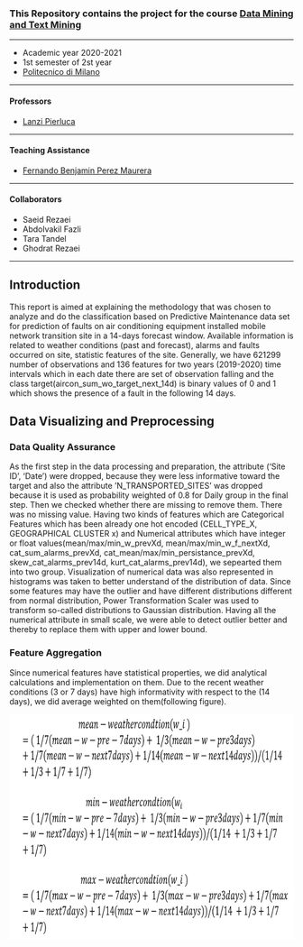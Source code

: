 ### This Repository contains the project for the course [Data Mining and Text Mining](https://www11.ceda.polimi.it/schedaincarico/schedaincarico/controller/scheda_pubblica/SchedaPublic.do?&evn_default=evento&c_classe=691572&polij_device_category=DESKTOP&__pj0=0&__pj1=17f53de47fb15c45b12fba90714f19a6)
________________________
- Academic year 2020-2021
- 1st semester of 2st year
- [Politecnico di Milano](https://www.polimi.it/)
________________________
#### Professors
* [Lanzi Pierluca](https://www4.ceda.polimi.it/manifesti/manifesti/controller/ricerche/RicercaPerDocentiPublic.do?evn_didattica=evento&k_doc=88664&polij_device_category=DESKTOP&__pj0=0&__pj1=f435c06e8d2aab326cc7a730bde8ad9c)
________________________
#### Teaching Assistance
* [Fernando Benjamin Perez Maurera](https://www.deib.polimi.it/eng/people/details/1189928)
________________________
#### Collaborators
* Saeid Rezaei
* Abdolvakil Fazli
* Tara Tandel
* Ghodrat Rezaei
________________________
## Introduction 

This report is aimed at explaining the methodology that was chosen to analyze and do the classification based on Predictive Maintenance data set for prediction of faults on air conditioning equipment installed mobile network transition site in a 14-days forecast window. Available information is related to weather conditions (past and forecast), alarms and faults occurred on site, statistic features of the site. Generally, we have 621299 number of observations and 136 features for two years (2019-2020) time intervals which in each date there are set of observation falling and the class target(aircon_sum_wo_target_next_14d) is binary values of 0 and 1 which shows the presence of a fault in the following 14 days.

##	Data Visualizing and Preprocessing 
### Data Quality Assurance

As the first step in the data processing and preparation, the attribute (‘Site ID’, ‘Date’) were dropped, because they were less informative toward the target and also the attribute ’N_TRANSPORTED_SITES’ was dropped because it is used as probability weighted of 0.8 for Daily group in the final step. Then we checked whether there are missing to remove them. There was no missing value.
Having two kinds of features which are Categorical Features which has been already one hot encoded (CELL_TYPE_X, GEOGRAPHICAL CLUSTER x) and Numerical attributes which have integer or float values(mean/max/min_w_prevXd, mean/max/min_w_f_nextXd, cat_sum_alarms_prevXd, cat_mean/max/min_persistance_prevXd, skew_cat_alarms_prev14d, kurt_cat_alarms_prev14d), we sepearted them into two group.
Visualization of numerical data was also represented in histograms was taken to better understand of the distribution of data. Since some features may have the outlier and have different distributions different from normal distribution, Power Transformation Scaler was used to transform so-called distributions to Gaussian distribution. Having all the numerical attribute in small scale, we were able to detect outlier better and thereby to replace them with upper and lower bound.
###	 Feature Aggregation
Since numerical features have statistical properties, we did analytical calculations and implementation on them.
Due to the recent weather conditions (3 or 7 days) have high informativity with respect to the (14 days), we did average weighted on them(following figure).
 <p float="left">
  <img src="equation.PNG" width="700" height="400" />
</p>
